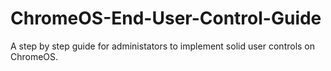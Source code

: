 # ChromeOS-End-User-Control-Guide
A step by step guide for administators to implement solid user controls on ChromeOS.
